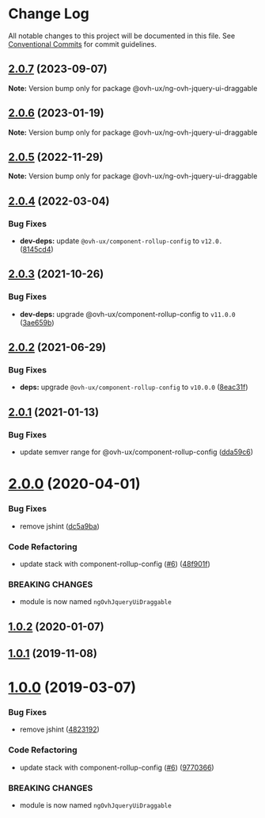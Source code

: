 # Change Log

All notable changes to this project will be documented in this file.
See [Conventional Commits](https://conventionalcommits.org) for commit guidelines.

## [2.0.7](https://github.com/ovh/manager/compare/@ovh-ux/ng-ovh-jquery-ui-draggable@2.0.6...@ovh-ux/ng-ovh-jquery-ui-draggable@2.0.7) (2023-09-07)

**Note:** Version bump only for package @ovh-ux/ng-ovh-jquery-ui-draggable





## [2.0.6](https://github.com/ovh/manager/compare/@ovh-ux/ng-ovh-jquery-ui-draggable@2.0.5...@ovh-ux/ng-ovh-jquery-ui-draggable@2.0.6) (2023-01-19)

**Note:** Version bump only for package @ovh-ux/ng-ovh-jquery-ui-draggable





## [2.0.5](https://github.com/ovh/manager/compare/@ovh-ux/ng-ovh-jquery-ui-draggable@2.0.4...@ovh-ux/ng-ovh-jquery-ui-draggable@2.0.5) (2022-11-29)

**Note:** Version bump only for package @ovh-ux/ng-ovh-jquery-ui-draggable





## [2.0.4](https://github.com/ovh/manager/compare/@ovh-ux/ng-ovh-jquery-ui-draggable@2.0.3...@ovh-ux/ng-ovh-jquery-ui-draggable@2.0.4) (2022-03-04)


### Bug Fixes

* **dev-deps:** update `@ovh-ux/component-rollup-config` to `v12.0.` ([8145cd4](https://github.com/ovh/manager/commit/8145cd44a34cec071db4b5267182705625951077))



## [2.0.3](https://github.com/ovh/manager/compare/@ovh-ux/ng-ovh-jquery-ui-draggable@2.0.2...@ovh-ux/ng-ovh-jquery-ui-draggable@2.0.3) (2021-10-26)


### Bug Fixes

* **dev-deps:** upgrade @ovh-ux/component-rollup-config to `v11.0.0` ([3ae659b](https://github.com/ovh/manager/commit/3ae659bea59244fd5660375b9dac52055cc374b0))



## [2.0.2](https://github.com/ovh/manager/compare/@ovh-ux/ng-ovh-jquery-ui-draggable@2.0.1...@ovh-ux/ng-ovh-jquery-ui-draggable@2.0.2) (2021-06-29)


### Bug Fixes

* **deps:** upgrade `@ovh-ux/component-rollup-config` to `v10.0.0` ([8eac31f](https://github.com/ovh/manager/commit/8eac31f81e46d1570c131cf55788d6435842ab6d))



## [2.0.1](https://github.com/ovh/manager/compare/@ovh-ux/ng-ovh-jquery-ui-draggable@2.0.0...@ovh-ux/ng-ovh-jquery-ui-draggable@2.0.1) (2021-01-13)


### Bug Fixes

* update semver range for @ovh-ux/component-rollup-config ([dda59c6](https://github.com/ovh/manager/commit/dda59c6b71cb4ad9ab98f06a0bf995a7eb45a1d9))



# [2.0.0](https://github.com/ovh/manager/compare/@ovh-ux/ng-ovh-jquery-ui-draggable@1.0.2...@ovh-ux/ng-ovh-jquery-ui-draggable@2.0.0) (2020-04-01)


### Bug Fixes

* remove jshint ([dc5a9ba](https://github.com/ovh/manager/commit/dc5a9ba73e63952486200fe5768aae21133fe574))


### Code Refactoring

* update stack with component-rollup-config ([#6](https://github.com/ovh/manager/issues/6)) ([48f901f](https://github.com/ovh/manager/commit/48f901fd5ef501165def8ddf7a2993c5d9b29d77))


### BREAKING CHANGES

* module is now named `ngOvhJqueryUiDraggable`



## [1.0.2](https://github.com/ovh-ux/ng-ovh-jquery-ui-draggable/compare/v1.0.1...v1.0.2) (2020-01-07)



## [1.0.1](https://github.com/ovh-ux/ng-ovh-jquery-ui-draggable/compare/v1.0.0...v1.0.1) (2019-11-08)



# [1.0.0](https://github.com/ovh-ux/ng-ovh-jquery-ui-draggable/compare/0.0.5...1.0.0) (2019-03-07)


### Bug Fixes

* remove jshint ([4823192](https://github.com/ovh-ux/ng-ovh-jquery-ui-draggable/commit/4823192))


### Code Refactoring

* update stack with component-rollup-config ([#6](https://github.com/ovh-ux/ng-ovh-jquery-ui-draggable/issues/6)) ([9770366](https://github.com/ovh-ux/ng-ovh-jquery-ui-draggable/commit/9770366))


### BREAKING CHANGES

* module is now named `ngOvhJqueryUiDraggable`
